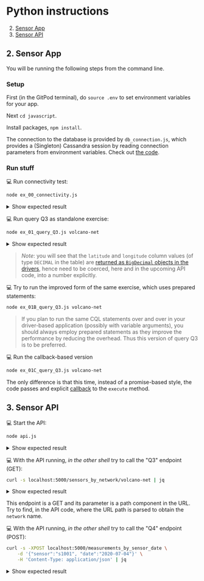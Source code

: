 # Python instructions

2. [Sensor App](#2-sensor-app)
3. [Sensor API](#3-sensor-api)

## 2. Sensor App

You will be running the following steps from the command line.

### Setup

First (in the GitPod terminal), do `source .env` to set environment variables for your app.

Next `cd javascript`.

Install packages, `npm install`.

The connection to the database is provided by `db_connection.js`, which
provides a (Singleton) Cassandra session by reading connection parameters
from environment variables. Check out [the code](db_connection.js).

### Run stuff

💻 Run connectivity test:
```bash
node ex_00_connectivity.js
```
<details><summary>Show expected result</summary>

```
$> node ex_00_connectivity.js 
Creating session.
    ** Connected to cluster 'cndb' at data center 'us-east1' **
Session closed.
```

</details>

💻 Run query Q3 as standalone exercise:
```bash
node ex_01_query_Q3.js volcano-net
```
<details><summary>Show expected result</summary>

```
$ node ex_01_query_Q3.js volcano-net
Creating session.
    ** Querying sensors for network 'volcano-net' ...
      - Sensor    s2001 (LAT=44.46, LON=-110.83): accuracy = high, sensitivity = medium
      - Sensor    s2002 (LAT=44.46, LON=-110.83): accuracy = high, sensitivity = medium
Session closed.
```

</details>

> _Note_: you will see that the `latitude` and `longitude` column values
> (of type `DECIMAL` in the table) are
> [returned as `BigDecimal` objects in the drivers](https://docs.datastax.com/en/developer/nodejs-driver/4.6/features/datatypes/), hence
> need to be coerced, here and in the upcoming API code, into a number explicitly.

💻 Try to run the improved form of the same exercise, which uses prepared statements:
```bash
node ex_01B_query_Q3.js volcano-net
```
> If you plan to run the same CQL statements over and over in your driver-based application
> (possibly with variable arguments), you should always employ prepared statements as they improve
> the performance by reducing the overhead. Thus this version of query Q3 is to be preferred.

💻 Run the callback-based version
```bash
node ex_01C_query_Q3.js volcano-net
```

The only difference is that this time, instead of a promise-based style,
the code passes and explicit [callback](https://docs.datastax.com/en/developer/nodejs-driver/4.6/api/class.Client/#execute) to the `execute` method.

## 3. Sensor API

💻 Start the API:
```bash
node api.js
```
<details><summary>Show expected result</summary>

```
$> node api.js
Creating session.
API ready on port 5000
```

</details>

💻 With the API running, _in the other shell_ try to call the "Q3" endpoint (GET):
```bash
curl -s localhost:5000/sensors_by_network/volcano-net | jq
```
<details><summary>Show expected result</summary>

```
$> curl -s localhost:5000/sensors_by_network/volcano-net | jq
[
  {
    "network": "volcano-net",
    "sensor": "s2001",
    "characteristics": {
      "accuracy": "high",
      "sensitivity": "medium"
    },
    "latitude": 44.460321,
    "longitude": -110.828151
  },
  {
    "network": "volcano-net",
    "sensor": "s2002",
    "characteristics": {
      "accuracy": "high",
      "sensitivity": "medium"
    },
    "latitude": 44.463195,
    "longitude": -110.830124
  }
]
```

</details>

This endpoint is a GET and its parameter is a path component in the URL.
Try to find, in the API code, where the URL path is parsed to obtain the `network` name.

💻 With the API running, _in the other shell_ try to call the "Q4" endpoint (POST):
```bash
curl -s -XPOST localhost:5000/measurements_by_sensor_date \
    -d '{"sensor":"s1001", "date":"2020-07-04"}' \
    -H 'Content-Type: application/json' | jq
```
<details><summary>Show expected result</summary>

```
$> curl -s -XPOST localhost:5000/measurements_by_sensor_date \
>     -d '{"sensor":"s1001", "date":"2020-07-04"}' \
>     -H 'Content-Type: application/json' | jq
[
  {
    "timestamp": "2020-07-04T12:59:59.000Z",
    "value": 98
  },
  {
    "timestamp": "2020-07-04T12:00:01.000Z",
    "value": 97
  },
  {
    "timestamp": "2020-07-04T00:59:59.000Z",
    "value": 79
  },
  {
    "timestamp": "2020-07-04T00:00:01.000Z",
    "value": 80
  }
]
```

In this case, the parameters are passed as POST payload: you can check, in the API
code, the way these are parsed and used within the endpoint function body.
This makes use of `moment.js` for parsing and a subsequent conversion with
`toDate()` to comply with the allowed [representation for date/time](https://docs.datastax.com/en/developer/nodejs-driver/4.6/features/datatypes/datetime/) in the Node drivers.
